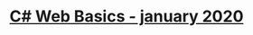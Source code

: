 # <p align="center"><a href="https://softuni.bg/trainings/2613/csharp-web-basics-january-2020"> C# Web Basics - january 2020 <a/><p>
